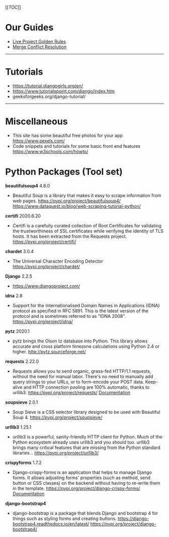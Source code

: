 [[_TOC_]]

# **Our Guides**
- [Live Project Golden Rules](https://docs.google.com/document/d/1qfpvnufwzqpo4S3mzIaTabQZ5nPr1CHiq1gnr_ZXLPk/edit?usp=sharing)
- [Merge Conflict Resolution](https://docs.google.com/document/d/1sm7MpKOSeVj1jdmvpVM80Hv1g7iqqqu8EFQT2nRFF1o/edit?usp=sharing)
---

# **Tutorials**
- https://tutorial.djangogirls.org/en/
- https://www.tutorialspoint.com/django/index.htm
- geeksforgeeks.org/django-tutorial/
---

# Miscellaneous
- This site has some beautiful free photos for your app
  https://www.pexels.com/
- Code snippets and tutorials for some basic front end features 
  https://www.w3schools.com/howto/
# **Python Packages** (Tool set)

**beautifulsoup4** 4.8.0
- Beautiful Soup is a library that makes it easy to scrape information from web pages. 
https://pypi.org/project/beautifulsoup4/
https://www.dataquest.io/blog/web-scraping-tutorial-python/

**certifi** 2020.6.20
- Certifi is a carefully curated collection of Root Certificates for validating the trustworthiness of SSL certificates while verifying the identity of TLS hosts. It has been extracted from the Requests project.
https://pypi.org/project/certifi/

**chardet** 3.0.4
- The Universal Character Encoding Detector
https://pypi.org/project/chardet/

**Django** 2.2.5
- https://www.djangoproject.com/

**idna** 2.8
- Support for the Internationalised Domain Names in Applications (IDNA) protocol as specified in RFC 5891. This is the latest version of the protocol and is sometimes referred to as “IDNA 2008”.
https://pypi.org/project/idna/


**pytz** 2020.1
- pytz brings the Olson tz database into Python. This library allows accurate and cross platform timezone calculations using Python 2.4 or higher.
http://pytz.sourceforge.net/

**requests** 2.22.0
- Requests allows you to send organic, grass-fed HTTP/1.1 requests, without the need for manual labor. There's no need to manually add query strings to your URLs, or to form-encode your POST data. Keep-alive and HTTP connection pooling are 100% automatic, thanks to urllib3.
https://pypi.org/project/requests/
[Documentation](https://2.python-requests.org/en/master/)

**soupsieve** 2.0.1
- Soup Sieve is a CSS selector library designed to be used with Beautiful Soup 4.
https://pypi.org/project/soupsieve/

**urllib3** 1.25.1
- urllib3 is a powerful, sanity-friendly HTTP client for Python. Much of the Python ecosystem already uses urllib3 and you should too. urllib3 brings many critical features that are missing from the Python standard libraries...
https://pypi.org/project/urllib3/

**crispyforms** 1.7.2
- Django-crispy-forms is an application that helps to manage Django forms. It allows adjusting forms' properties (such as method, send button or CSS classes) on the backend without having to re-write them in the template.
https://pypi.org/project/django-crispy-forms/
[Documentation](https://django-crispy-forms.readthedocs.io/en/latest/)

**django-bootstrap4**
- django-bootstrap is a package that blends Django and bootstrap 4 for things such as styling forms and creating buttons.
https://django-bootstrap4.readthedocs.io/en/latest/
https://pypi.org/project/django-bootstrap4/

